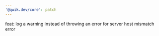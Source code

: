 ```yaml
---
'@qwik.dev/core': patch
---
```


feat: log a warning instead of throwing an error for server host mismatch error
